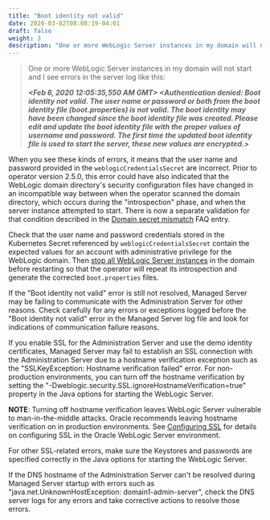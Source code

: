 ```yaml
---
title: "Boot identity not valid"
date: 2020-03-02T08:08:19-04:01
draft: false
weight: 3
description: "One or more WebLogic Server instances in my domain will not start and I see errors in the server log like this: Boot identity not valid."
---
```


> One or more WebLogic Server instances in my domain will not start and I see errors in the server log like this:
>
> ***<Feb 6, 2020 12:05:35,550 AM GMT> <Critical> <Security> <BEA-090402> <Authentication denied: Boot identity not valid. The user name or password or both from the boot identity file (boot.properties) is not valid. The boot identity may have been changed since the boot identity file was created. Please edit and update the boot identity file with the proper values of username and password. The first time the updated boot identity file is used to start the server, these new values are encrypted.>***

When you see these kinds of errors, it means that the user name and password provided in the `weblogicCredentialsSecret` are incorrect. Prior to operator version 2.5.0, this error could
have also indicated that the WebLogic domain directory's security configuration files have changed in an incompatible way between when the operator scanned
the domain directory, which occurs during the "introspection" phase, and when the server instance attempted to start. There is now a separate validation for that condition described in the [Domain secret mismatch](../domain-secret-mismatch/) FAQ entry.

Check that the user name and password credentials stored in the Kubernetes Secret referenced by `weblogicCredentialsSecret` contain the expected values for an account with administrative privilege for the WebLogic domain.
Then [stop all WebLogic Server instances](https://oracle.github.io/weblogic-kubernetes-operator/userguide/managing-domains/domain-lifecycle/startup/#starting-and-stopping-servers)
in the domain before restarting so that the operator will repeat its introspection and generate the corrected `boot.properties` files.

If the "Boot identity not valid" error is still not resolved, Managed Server may be failing to communicate with the Administration Server for other reasons. Check carefully for any errors or exceptions logged before the "Boot identity not valid" error in the Managed Server log file and look for indications of communication failure reasons.

If you enable SSL for the Administration Server and use the demo identity certificates, Managed Server may fail to establish an SSL connection with the Administration Server due to a hostname verification exception such as the "SSLKeyException: Hostname verification failed" error. For non-production environments, you can turn off the hostname verification by setting the "-Dweblogic.security.SSL.ignoreHostnameVerification=true" property in the Java options for starting the WebLogic Server.

**NOTE**: Turning off hostname verification leaves WebLogic Server vulnerable to man-in-the-middle attacks. Oracle recommends leaving hostname verification on in production environments. See [Configuring SSL](https://docs.oracle.com/en/middleware/fusion-middleware/weblogic-server/12.2.1.4/secmg/ssl.html#GUID-5274E688-51EC-4A63-A35E-FC718B35C897) for details on configuring SSL in the Oracle WebLogic Server environment.

For other SSL-related errors, make sure the Keystores and passwords are specified correctly in the Java options for starting the WebLogic Server.

If the DNS hostname of the Administration Server can't be resolved during Managed Server startup with errors such as "java.net.UnknownHostException: domain1-admin-server", check the DNS server logs for any errors and take corrective actions to resolve those errors.
